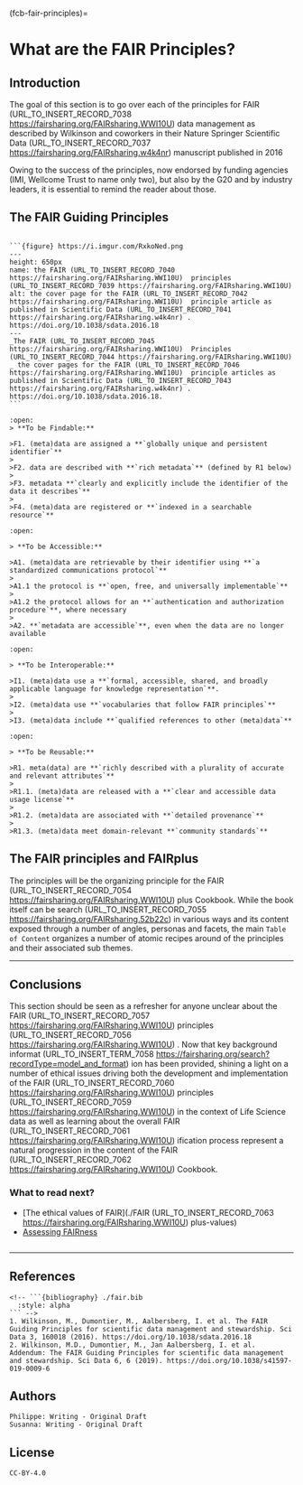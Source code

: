 (fcb-fair-principles)=
# What are the FAIR Principles?



<!-- ````{panels_fairplus}
:identifier_text: RX.X
:identifier_link: 'https://example.com'
:difficulty_level: 1
:recipe_type: background_information
:reading_time_minutes: 15
:intended_audience: principal_investigator, data_manager, data_scientist, funder
:maturity_level: 2 
:maturity_indicator: 1, 2
:has_executable_code: nope
:recipe_name: Introducing the FAIR Principles
```` -->

## Introduction

The goal of this section is to go over each of the principles for FAIR (URL_TO_INSERT_RECORD_7038 https://fairsharing.org/FAIRsharing.WWI10U)  data management as described by Wilkinson and coworkers in their Nature Springer Scientific Data (URL_TO_INSERT_RECORD_7037 https://fairsharing.org/FAIRsharing.w4k4nr)  manuscript published in 2016
<!-- {cite}`Wilkinson2016FAIR,Wilkinson2019Evaluation`. -->
Owing to the success of the principles, now endorsed by funding agencies (IMI, Wellcome Trust to name only two), but also by the G20 and by industry leaders, it is essential to remind the reader about those.



## The FAIR Guiding Principles



````{dropdown} **The FAIR principles manuscript**

```{figure} https://i.imgur.com/RxkoNed.png
---
height: 650px
name: the FAIR (URL_TO_INSERT_RECORD_7040 https://fairsharing.org/FAIRsharing.WWI10U)  principles (URL_TO_INSERT_RECORD_7039 https://fairsharing.org/FAIRsharing.WWI10U) 
alt: the cover page for the FAIR (URL_TO_INSERT_RECORD_7042 https://fairsharing.org/FAIRsharing.WWI10U)  principle article as published in Scientific Data (URL_TO_INSERT_RECORD_7041 https://fairsharing.org/FAIRsharing.w4k4nr) . https://doi.org/10.1038/sdata.2016.18
---
_The FAIR (URL_TO_INSERT_RECORD_7045 https://fairsharing.org/FAIRsharing.WWI10U)  Principles (URL_TO_INSERT_RECORD_7044 https://fairsharing.org/FAIRsharing.WWI10U) _ the cover pages for the FAIR (URL_TO_INSERT_RECORD_7046 https://fairsharing.org/FAIRsharing.WWI10U)  principle articles as published in Scientific Data (URL_TO_INSERT_RECORD_7043 https://fairsharing.org/FAIRsharing.w4k4nr) . https://doi.org/10.1038/sdata.2016.18.
```

````


<!-- <div>
	<img src="https://i.imgur.com/RxkoNed.png" width="550" style="border:1px solid black;align:center"/>
</div>

doi: 10.1038/sdata.2016.18
 -->

````{dropdown} **Findability**
:open:
> **To be Findable:**

>F1. (meta)data are assigned a **`globally unique and persistent identifier`**
>
>F2. data are described with **`rich metadata`** (defined by R1 below)
>
>F3. metadata **`clearly and explicitly include the identifier of the data it describes`**
>
>F4. (meta)data are registered or **`indexed in a searchable resource`**
````

````{dropdown} **Accessibility**
:open:

> **To be Accessible:**

>A1. (meta)data are retrievable by their identifier using **`a standardized communications protocol`**
>
>A1.1 the protocol is **`open, free, and universally implementable`**
>
>A1.2 the protocol allows for an **`authentication and authorization procedure`**, where necessary
>
>A2. **`metadata are accessible`**, even when the data are no longer available

````

````{dropdown} **Interoperability**
:open:

> **To be Interoperable:**

>I1. (meta)data use a **`formal, accessible, shared, and broadly applicable language for knowledge representation`**.
>
>I2. (meta)data use **`vocabularies that follow FAIR principles`**
>
>I3. (meta)data include **`qualified references to other (meta)data`**
````

````{dropdown} **Reusability**
:open:

> **To be Reusable:**

>R1. meta(data) are **`richly described with a plurality of accurate and relevant attributes`**
>
>R1.1. (meta)data are released with a **`clear and accessible data usage license`**
>
>R1.2. (meta)data are associated with **`detailed provenance`**
>
>R1.3. (meta)data meet domain-relevant **`community standards`**

````



<!-- ````{panels}
:container: container-lg pb-3
:column: col-lg-12 p-2
:card: rounded


```{tabbed} F. 

> To be Findable:

>F1. (meta)data are assigned a **globally unique and persistent identifier (URL_TO_INSERT_TERM_7047 https://fairsharing.org/search?recordType=identifier_schema) **
>
>F2. data are described with **rich metadata** (defined by R1 below)
>
>F3. metadata clearly and explicitly include the identifier (URL_TO_INSERT_TERM_7048 https://fairsharing.org/search?recordType=identifier_schema)  of the data it describes
>
>F4. (meta)data are registered or **indexed in a search (URL_TO_INSERT_RECORD_7049 https://fairsharing.org/FAIRsharing.52b22c) able resource**
```

```{tabbed} A.
> To be Accessible:

>A1. (meta)data are retrievable by their identifier (URL_TO_INSERT_TERM_7051 https://fairsharing.org/search?recordType=identifier_schema)  using **a standard (URL_TO_INSERT_TERM_7050 https://fairsharing.org/search?fairsharingRegistry=Standard) ized communications protocol**
>
>A1.1 the protocol is **open, free, and universally implementable**
>
>A1.2 the protocol allows for an authentication and authorization procedure, where necessary
>
>A2. **metadata are accessible**, even when the data are no longer available
```

```{tabbed} I. 
> To be Interoperable:

>I1. (meta)data use a **formal, accessible, shared, and broadly applicable language for knowledge representation**.
>
>I2. (meta)data use **vocabularies that follow FAIR (URL_TO_INSERT_RECORD_7052 https://fairsharing.org/FAIRsharing.WWI10U)  principles**
>
>I3. (meta)data include **qualified references** to other (meta)data
```

```{tabbed} R.
> To be Reusable:

>R1. meta(data) are richly described with a **plurality of accurate and relevant attributes**
>
>R1.1. (meta)data are released with a **clear and accessible data usage license**
>
>R1.2. (meta)data are associated with **detailed provenance**
>
>R1.3. (meta)data meet domain-relevant **community standard (URL_TO_INSERT_TERM_7053 https://fairsharing.org/search?fairsharingRegistry=Standard) s**
```
```` -->




## The FAIR principles and FAIRplus

The principles will be the organizing principle for the FAIR (URL_TO_INSERT_RECORD_7054 https://fairsharing.org/FAIRsharing.WWI10U) plus Cookbook. While the book itself can be search (URL_TO_INSERT_RECORD_7055 https://fairsharing.org/FAIRsharing.52b22c)  in
various ways and its content exposed through a number of angles, personas and facets, 
the main `Table of Content` organizes a number of atomic recipes around of the principles and their associated sub themes. 




---
 
## Conclusions

This section should be seen as a refresher for anyone unclear about the FAIR (URL_TO_INSERT_RECORD_7057 https://fairsharing.org/FAIRsharing.WWI10U)  principles (URL_TO_INSERT_RECORD_7056 https://fairsharing.org/FAIRsharing.WWI10U) . 
Now that key background informat (URL_TO_INSERT_TERM_7058 https://fairsharing.org/search?recordType=model_and_format) ion has been provided, shining a light on a number of ethical issues driving 
both the development and implementation of the FAIR (URL_TO_INSERT_RECORD_7060 https://fairsharing.org/FAIRsharing.WWI10U)  principles (URL_TO_INSERT_RECORD_7059 https://fairsharing.org/FAIRsharing.WWI10U)  in the context of Life Science data
as well as learning about the overall FAIR (URL_TO_INSERT_RECORD_7061 https://fairsharing.org/FAIRsharing.WWI10U) ification process represent a natural progression 
in the content of the FAIR (URL_TO_INSERT_RECORD_7062 https://fairsharing.org/FAIRsharing.WWI10U)  Cookbook.

### What to read next?
* [The ethical values of FAIR](./FAIR (URL_TO_INSERT_RECORD_7063 https://fairsharing.org/FAIRsharing.WWI10U) plus-values)
* [Assessing FAIRness](../assessing-fairness)

````{rdmkit_panel}
````

---

## References

````{dropdown} **Reference**
<!-- ```{bibliography} ./fair.bib
  :style: alpha
``` -->
1. Wilkinson, M., Dumontier, M., Aalbersberg, I. et al. The FAIR Guiding Principles for scientific data management and stewardship. Sci Data 3, 160018 (2016). https://doi.org/10.1038/sdata.2016.18
2. Wilkinson, M.D., Dumontier, M., Jan Aalbersberg, I. et al. Addendum: The FAIR Guiding Principles for scientific data management and stewardship. Sci Data 6, 6 (2019). https://doi.org/10.1038/s41597-019-0009-6 

````


## Authors

````{authors_fairplus}
Philippe: Writing - Original Draft
Susanna: Writing - Original Draft
````



## License

````{license_fairplus}
CC-BY-4.0
````


